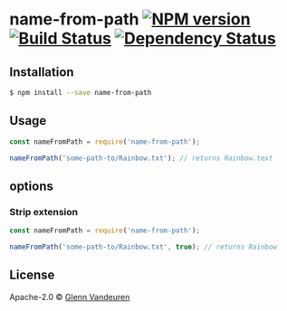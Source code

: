 # name-from-path [![NPM version][npm-image]][npm-url] [![Build Status][travis-image]][travis-url] [![Dependency Status][daviddm-image]][daviddm-url]
>

## Installation

```sh
$ npm install --save name-from-path
```

## Usage

```js
const nameFromPath = require('name-from-path');

nameFromPath('some-path-to/Rainbow.txt'); // returns Rainbow.text
```

## options

### Strip extension
```js
const nameFromPath = require('name-from-path');

nameFromPath('some-path-to/Rainbow.txt', true); // returns Rainbow
```

## License

Apache-2.0 © [Glenn Vandeuren]()


[npm-image]: https://badge.fury.io/js/name-from-path.svg
[npm-url]: https://npmjs.org/package/name-from-path
[travis-image]: https://travis-ci.org/VandeurenGlenn/name-from-path.svg?branch=master
[travis-url]: https://travis-ci.org/VandeurenGlenn/name-from-path
[daviddm-image]: https://david-dm.org/VandeurenGlenn/name-from-path.svg?theme=shields.io
[daviddm-url]: https://david-dm.org/VandeurenGlenn/name-from-path
